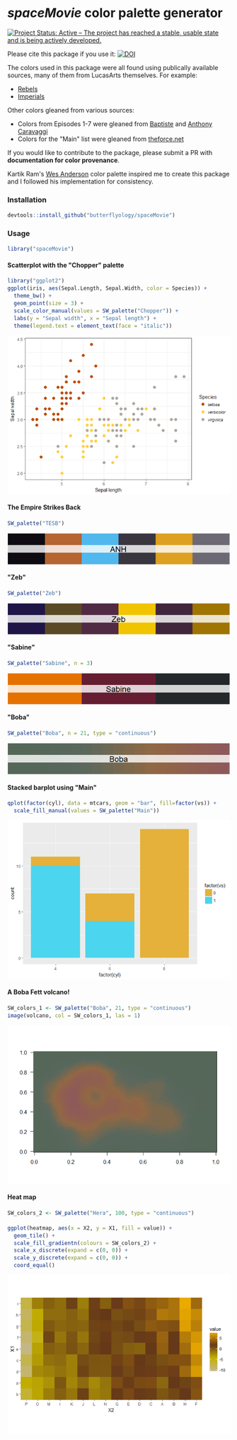 # *spaceMovie* color palette generator

[![Project Status: Active – The project has reached a stable, usable state and is being actively developed.](http://www.repostatus.org/badges/latest/active.svg)](http://www.repostatus.org/#active)

Please cite this package if you use it: 
[![DOI](https://zenodo.org/badge/78565513.svg)](https://zenodo.org/badge/latestdoi/78565513)

The colors used in this package were all found using publically available sources, many of them from LucasArts themselves. For example:

- [Rebels](http://www.starwars.com/news/star-wars-rebels-costume-color-guide-for-padawans-twileks-and-more)
- [Imperials](http://www.starwars.com/news/star-wars-rebels-costume-color-guide-for-imperials)

Other colors gleaned from various sources:

- Colors from Episodes 1-7 were gleaned from [Baptiste](http://www.fubiz.net/en/2015/04/20/the-colors-of-star-wars-palettes/) and [Anthony Caravaggi](http://www.arcaravaggi.co.uk)
- Colors for the "Main" list were gleaned from [theforce.net](http://www.theforce.net/fanfilms/postproduction/crawl/opening.asp)

If you would like to contribute to the package, please submit a PR with **documentation for color provenance**.

Kartik Ram's [Wes Anderson](https://github.com/karthik/wesanderson) color palette inspired me to create this package and I followed his implementation for consistency.

### Installation

```r
devtools::install_github("butterflyology/spaceMovie")
```

### Usage

```r
library("spaceMovie")
```

#### Scatterplot with the "Chopper" palette

```r
library("ggplot2")
ggplot(iris, aes(Sepal.Length, Sepal.Width, color = Species)) +
  theme_bw() +
  geom_point(size = 3) +
  scale_color_manual(values = SW_palette("Chopper")) +
  labs(y = "Sepal width", x = "Sepal length") +
  theme(legend.text = element_text(face = "italic"))
```

<img src="figure/chopper-1.png" style="display: block; margin: auto;" />

#### The Empire Strikes Back

```r
SW_palette("TESB")
```

<img src="figure/ANH-1.png" style="display: block; margin: auto;" />

#### "Zeb"

```r
SW_palette("Zeb")
```

<img src="figure/Zeb-1.png" style="display: block; margin: auto;" />

#### "Sabine"

```r
SW_palette("Sabine", n = 3)
```

<img src="figure/Sabine-1.png" style="display: block; margin: auto;" />

#### "Boba"

```r
SW_palette("Boba", n = 21, type = "continuous")
```

<img src="figure/Boba-1.png" style="display: block; margin: auto;" />

#### Stacked barplot using "Main"

```r
qplot(factor(cyl), data = mtcars, geom = "bar", fill=factor(vs)) +
  scale_fill_manual(values = SW_palette("Main"))
```

<img src="figure/Main-1.png" style="display: block; margin: auto;" />

#### A Boba Fett volcano!

```r
SW_colors_1 <- SW_palette("Boba", 21, type = "continuous")
image(volcano, col = SW_colors_1, las = 1)
```

<img src="figure/Boba_volcano-1.png" style="display: block; margin: auto;" />

#### Heat map

```r
SW_colors_2 <- SW_palette("Hera", 100, type = "continuous")

ggplot(heatmap, aes(x = X2, y = X1, fill = value)) + 
  geom_tile() + 
  scale_fill_gradientn(colours = SW_colors_2) + 
  scale_x_discrete(expand = c(0, 0)) +
  scale_y_discrete(expand = c(0, 0)) + 
  coord_equal() 
```

<img src="figure/Heat-1.png" style="display: block; margin: auto;" />
